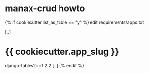 # manax-crud howto

{% if cookiecutter.list_as_table == "y" %}
edit requirements/apps.txt

[..]
# {{ cookiecutter.app_slug }}
django-tables2==1.2.2
[..]
{% endif %}







